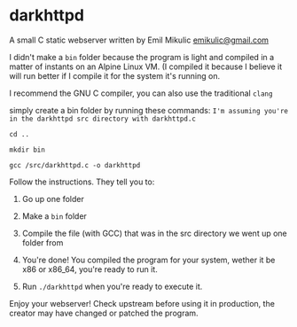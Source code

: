 # darkhttpd
A small C static webserver written by Emil Mikulic <emikulic@gmail.com>

I didn't make a `bin` folder because the program is light and compiled in a matter of instants on an Alpine Linux VM. (I compiled it because I believe it will run better if I compile it for the system it's running on.

I recommend the GNU C compiler, you can also use the traditional `clang`

simply create a bin folder by running these commands:
`I'm assuming you're in the darkhttpd src directory with darkhttpd.c`

`cd ..`

`mkdir bin`

`gcc /src/darkhttpd.c -o darkhttpd`

Follow the instructions. They tell you to:

1. Go up one folder 

2. Make a `bin` folder

3. Compile the file (with GCC) that was in the src directory we went up one folder from

4. You're done! You compiled the program for your system, wether it be x86 or x86_64, you're ready to run it.

5. Run `./darkhttpd` when you're ready to execute it.

Enjoy your webserver! Check upstream before using it in production, the creator may have changed or patched the program.

